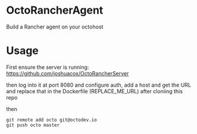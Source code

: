 # OctoRancherAgent
Build a Rancher agent on your octohost

# Usage
First ensure the server is running:
https://github.com/joshuacox/OctoRancherServer

then log into it at port 8080 and configure auth, add a host and get the URL and replace that in the Dockerfile (REPLACE_ME_URL) after cloniing this repo 

then
```
git remote add octo git@octodev.io
git push octo master
```

